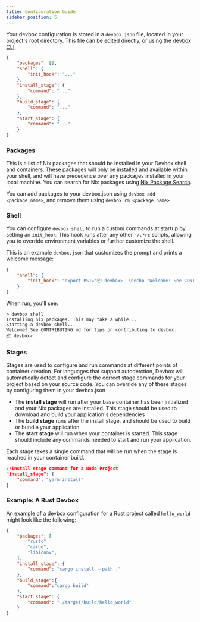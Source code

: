 ```yaml
---
title: Configuration Guide
sidebar_position: 5
---
```


Your devbox configuration is stored in a `devbox.json` file, located in your project's root directory. This file can be edited directly, or using the [devbox CLI](cli_reference.md).

```json
{
    "packages": [],
    "shell": {
        "init_hook": "..."
    },
    "install_stage": {
        "command": "..."
    },
    "build_stage": {
        "command": "..."
    },
    "start_stage": {
        "command": "..."
    }
}
```

### Packages

This is a list of Nix packages that should be installed in your Devbox shell and containers. These packages will only be installed and available within your shell, and will have precedence over any packages installed in your local machine. You can search for Nix packages using [Nix Package Search](https://search.nixos.org/packages).

You can add packages to your devbox.json using `devbox add <package_name>`, and remove them using `devbox rm <package_name>`

### Shell

You can configure `devbox shell` to run a custom commands at startup by setting an `init_hook`. This hook runs after any other `~/.*rc` scripts, allowing you to override environment variables or further customize the shell.

This is an example `devbox.json` that customizes the prompt and prints a welcome message:

```json
{
    "shell": {
        "init_hook": "export PS1='📦 devbox> '\necho 'Welcome! See CONTRIBUTING.md for tips on contributing to devbox.'"
    }
}
```

When run, you'll see:

```text
> devbox shell
Installing nix packages. This may take a while...
Starting a devbox shell...
Welcome! See CONTRIBUTING.md for tips on contributing to devbox.
📦 devbox>
```

### Stages

Stages are used to configure and run commands at different points of container creation. For languages that support autodetction, Devbox will automatically detect and configure the correct stage commands for your project based on your source code. You can override any of these stages by configuring them in your devbox.json

-   The **install stage** will run after your base container has been initialized and your Nix packages are installed. This stage should be used to download and build your application's dependencies
-   The **build stage** runs after the install stage, and should be used to build or bundle your application.
-   The **start stage** will run when your container is started. This stage should include any commands needed to start and run your application.

Each stage takes a single command that will be run when the stage is reached in your container build.

```json
//Install stage command for a Node Project
"install_stage": {
    "command": "yarn install"
}
```

### Example: A Rust Devbox

An example of a devbox configuration for a Rust project called `hello_world` might look like the following:

```json
{
    "packages": [
        "rustc"
        "cargo",
        "libiconv",
    ],
    "install_stage": {
        "command": "cargo install --path ."
    },
    "build_stage":{
        "command":"cargo build"
    },
    "start_stage": {
        "command": "./target/build/hello_world"
    }
}
```
